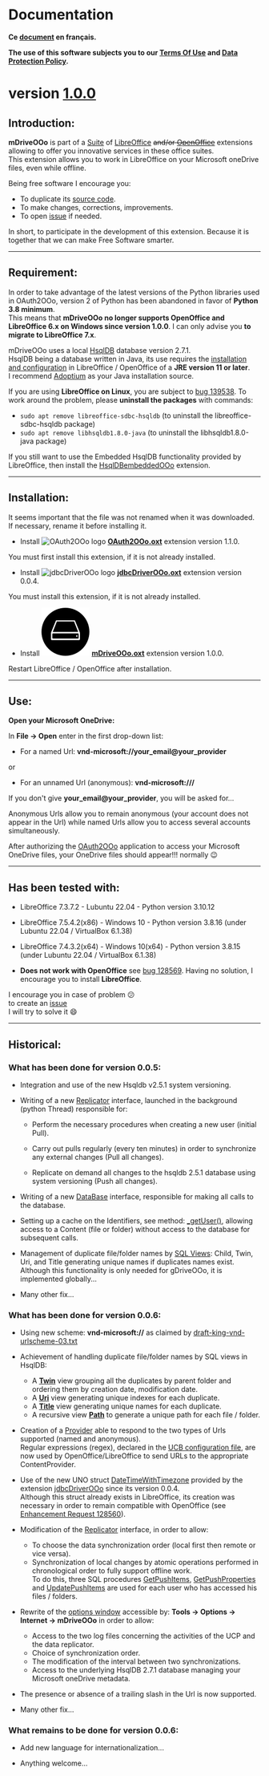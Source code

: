 <!--
╔════════════════════════════════════════════════════════════════════════════════════╗
║                                                                                    ║
║   Copyright (c) 2020 https://prrvchr.github.io                                     ║
║                                                                                    ║
║   Permission is hereby granted, free of charge, to any person obtaining            ║
║   a copy of this software and associated documentation files (the "Software"),     ║
║   to deal in the Software without restriction, including without limitation        ║
║   the rights to use, copy, modify, merge, publish, distribute, sublicense,         ║
║   and/or sell copies of the Software, and to permit persons to whom the Software   ║
║   is furnished to do so, subject to the following conditions:                      ║
║                                                                                    ║
║   The above copyright notice and this permission notice shall be included in       ║
║   all copies or substantial portions of the Software.                              ║
║                                                                                    ║
║   THE SOFTWARE IS PROVIDED "AS IS", WITHOUT WARRANTY OF ANY KIND,                  ║
║   EXPRESS OR IMPLIED, INCLUDING BUT NOT LIMITED TO THE WARRANTIES                  ║
║   OF MERCHANTABILITY, FITNESS FOR A PARTICULAR PURPOSE AND NONINFRINGEMENT.        ║
║   IN NO EVENT SHALL THE AUTHORS OR COPYRIGHT HOLDERS BE LIABLE FOR ANY             ║
║   CLAIM, DAMAGES OR OTHER LIABILITY, WHETHER IN AN ACTION OF CONTRACT,             ║
║   TORT OR OTHERWISE, ARISING FROM, OUT OF OR IN CONNECTION WITH THE SOFTWARE       ║
║   OR THE USE OR OTHER DEALINGS IN THE SOFTWARE.                                    ║
║                                                                                    ║
╚════════════════════════════════════════════════════════════════════════════════════╝
-->
# Documentation

**Ce [document][2] en français.**

**The use of this software subjects you to our [Terms Of Use][3] and [Data Protection Policy][4].**

# version [1.0.0][5]

## Introduction:

**mDriveOOo** is part of a [Suite][6] of [LibreOffice][7] ~~and/or [OpenOffice][8]~~ extensions allowing to offer you innovative services in these office suites.  
This extension allows you to work in LibreOffice on your Microsoft oneDrive files, even while offline.

Being free software I encourage you:
- To duplicate its [source code][9].
- To make changes, corrections, improvements.
- To open [issue][10] if needed.

In short, to participate in the development of this extension.
Because it is together that we can make Free Software smarter.

___
## Requirement:

In order to take advantage of the latest versions of the Python libraries used in OAuth2OOo, version 2 of Python has been abandoned in favor of **Python 3.8 minimum**.  
This means that **mDriveOOo no longer supports OpenOffice and LibreOffice 6.x on Windows since version 1.0.0**.
I can only advise you **to migrate to LibreOffice 7.x**.

mDriveOOo uses a local [HsqlDB][12] database version 2.7.1.  
HsqlDB being a database written in Java, its use requires the [installation and configuration][13] in LibreOffice / OpenOffice of a **JRE version 11 or later**.  
I recommend [Adoptium][14] as your Java installation source.

If you are using **LibreOffice on Linux**, you are subject to [bug 139538][15]. To work around the problem, please **uninstall the packages** with commands:
- `sudo apt remove libreoffice-sdbc-hsqldb` (to uninstall the libreoffice-sdbc-hsqldb package)
- `sudo apt remove libhsqldb1.8.0-java` (to uninstall the libhsqldb1.8.0-java package)

If you still want to use the Embedded HsqlDB functionality provided by LibreOffice, then install the [HsqlDBembeddedOOo][16] extension.  

___
## Installation:

It seems important that the file was not renamed when it was downloaded.
If necessary, rename it before installing it.

- Install ![OAuth2OOo logo][17] **[OAuth2OOo.oxt][18]** extension version 1.1.0.

You must first install this extension, if it is not already installed.

- Install ![jdbcDriverOOo logo][19] **[jdbcDriverOOo.oxt][20]** extension version 0.0.4.

You must install this extension, if it is not already installed.

- Install ![mDriveOOo logo][1] **[mDriveOOo.oxt][21]** extension version 1.0.0.

Restart LibreOffice / OpenOffice after installation.

___
## Use:

**Open your Microsoft OneDrive:**

In **File -> Open** enter in the first drop-down list:

- For a named Url: **vnd-microsoft://your_email@your_provider**  

or

- For an unnamed Url (anonymous): **vnd-microsoft:///**

If you don't give **your_email@your_provider**, you will be asked for...

Anonymous Urls allow you to remain anonymous (your account does not appear in the Url) while named Urls allow you to access several accounts simultaneously.

After authorizing the [OAuth2OOo][23] application to access your Microsoft OneDrive files, your OneDrive files should appear!!! normally  :wink:

___
## Has been tested with:

* LibreOffice 7.3.7.2 - Lubuntu 22.04 - Python version 3.10.12

* LibreOffice 7.5.4.2(x86) - Windows 10 - Python version 3.8.16 (under Lubuntu 22.04 / VirtualBox 6.1.38)

* LibreOffice 7.4.3.2(x64) - Windows 10(x64) - Python version 3.8.15 (under Lubuntu 22.04 / VirtualBox 6.1.38)

* **Does not work with OpenOffice** see [bug 128569][11]. Having no solution, I encourage you to install **LibreOffice**.

I encourage you in case of problem :confused:  
to create an [issue][10]  
I will try to solve it :smile:

___
## Historical:

### What has been done for version 0.0.5:

- Integration and use of the new Hsqldb v2.5.1 system versioning.

- Writing of a new [Replicator][24] interface, launched in the background (python Thread) responsible for:

    - Perform the necessary procedures when creating a new user (initial Pull).

    - Carry out pulls regularly (every ten minutes) in order to synchronize any external changes (Pull all changes).

    - Replicate on demand all changes to the hsqldb 2.5.1 database using system versioning (Push all changes).

- Writing of a new [DataBase][25] interface, responsible for making all calls to the database.

- Setting up a cache on the Identifiers, see method: [_getUser()][26], allowing access to a Content (file or folder) without access to the database for subsequent calls.

- Management of duplicate file/folder names by [SQL Views][27]: Child, Twin, Uri, and Title generating unique names if duplicates names exist.  
Although this functionality is only needed for gDriveOOo, it is implemented globally...

- Many other fix...

### What has been done for version 0.0.6:

- Using new scheme: **vnd-microsoft://** as claimed by [draft-king-vnd-urlscheme-03.txt][28]

- Achievement of handling duplicate file/folder names by SQL views in HsqlDB:
  - A [**Twin**][29] view grouping all the duplicates by parent folder and ordering them by creation date, modification date.
  - A [**Uri**][30] view generating unique indexes for each duplicate.
  - A [**Title**][31] view generating unique names for each duplicate.
  - A recursive view [**Path**][32] to generate a unique path for each file / folder.

- Creation of a [Provider][33] able to respond to the two types of Urls supported (named and anonymous).  
  Regular expressions (regex), declared in the [UCB configuration file][34], are now used by OpenOffice/LibreOffice to send URLs to the appropriate ContentProvider.

- Use of the new UNO struct [DateTimeWithTimezone][35] provided by the extension [jdbcDriverOOo][36] since its version 0.0.4.  
  Although this struct already exists in LibreOffice, its creation was necessary in order to remain compatible with OpenOffice (see [Enhancement Request 128560][37]).

- Modification of the [Replicator][24] interface, in order to allow:
  - To choose the data synchronization order (local first then remote or vice versa).
  - Synchronization of local changes by atomic operations performed in chronological order to fully support offline work.  
  To do this, three SQL procedures [GetPushItems][38], [GetPushProperties][39] and [UpdatePushItems][40] are used for each user who has accessed his files / folders.

- Rewrite of the [options window][41] accessible by: **Tools -> Options -> Internet -> mDriveOOo** in order to allow:
  - Access to the two log files concerning the activities of the UCP and the data replicator.
  - Choice of synchronization order.
  - The modification of the interval between two synchronizations.
  - Access to the underlying HsqlDB 2.7.1 database managing your Microsoft oneDrive metadata.

- The presence or absence of a trailing slash in the Url is now supported.

- Many other fix...

### What remains to be done for version 0.0.6:

- Add new language for internationalization...

- Anything welcome...

[1]: <img/mDriveOOo.svg>
[2]: <https://prrvchr.github.io/mDriveOOo/README_fr>
[3]: <https://prrvchr.github.io/mDriveOOo/source/mDriveOOo/registration/TermsOfUse_en>
[4]: <https://prrvchr.github.io/mDriveOOo/source/mDriveOOo/registration/PrivacyPolicy_en>
[5]: <https://prrvchr.github.io/mDriveOOo#historical>
[6]: <https://prrvchr.github.io/>
[7]: <https://www.libreoffice.org/download/download/>
[8]: <https://www.openoffice.org/download/index.html>
[9]: <https://github.com/prrvchr/mDriveOOo>
[10]: <https://github.com/prrvchr/mDriveOOo/issues/new>
[11]: <https://bz.apache.org/ooo/show_bug.cgi?id=128569>
[12]: <http://hsqldb.org/>
[13]: <https://wiki.documentfoundation.org/Documentation/HowTo/Install_the_correct_JRE_-_LibreOffice_on_Windows_10>
[14]: <https://adoptium.net/releases.html?variant=openjdk11>
[15]: <https://bugs.documentfoundation.org/show_bug.cgi?id=139538>
[16]: <https://prrvchr.github.io/HsqlDBembeddedOOo/>
[17]: <https://prrvchr.github.io/OAuth2OOo/img/OAuth2OOo.svg>
[18]: <https://github.com/prrvchr/OAuth2OOo/raw/master/OAuth2OOo.oxt>
[19]: <https://prrvchr.github.io/jdbcDriverOOo/img/jdbcDriverOOo.svg>
[20]: <https://github.com/prrvchr/jdbcDriverOOo/raw/master/source/jdbcDriverOOo/dist/jdbcDriverOOo.oxt>
[21]: <https://github.com/prrvchr/mDriveOOo/raw/master/source/mDriveOOo/dist/mDriveOOo.oxt>
[23]: <https://prrvchr.github.io/OAuth2OOo>
[24]: <https://github.com/prrvchr/mDriveOOo/blob/master/uno/lib/uno/ucb/replicator.py>
[25]: <https://github.com/prrvchr/mDriveOOo/blob/master/uno/lib/uno/ucb/database.py>
[26]: <https://github.com/prrvchr/mDriveOOo/blob/master/uno/lib/uno/ucb/datasource.py#L127>
[27]: <https://github.com/prrvchr/mDriveOOo/blob/master/uno/lib/uno/ucb/dbqueries.py#L154>
[28]: <https://datatracker.ietf.org/doc/html/draft-king-vnd-urlscheme-03>
[29]: <https://github.com/prrvchr/mDriveOOo/blob/master/uno/lib/uno/ucb/dbqueries.py#L163>
[30]: <https://github.com/prrvchr/mDriveOOo/blob/master/uno/lib/uno/ucb/dbqueries.py#L173>
[31]: <https://github.com/prrvchr/mDriveOOo/blob/master/uno/lib/uno/ucb/dbqueries.py#L193>
[32]: <https://github.com/prrvchr/mDriveOOo/blob/master/uno/lib/uno/ucb/dbqueries.py#L213>
[33]: <https://github.com/prrvchr/mDriveOOo/blob/master/uno/lib/uno/ucb/ucp/provider.py>
[34]: <https://github.com/prrvchr/mDriveOOo/blob/master/source/mDriveOOo/mDriveOOo.xcu#L42>
[35]: <https://github.com/prrvchr/mDriveOOo/blob/master/uno/rdb/idl/io/github/prrvchr/css/util/DateTimeWithTimezone.idl>
[36]: <https://prrvchr.github.io/jdbcDriverOOo>
[37]: <https://bz.apache.org/ooo/show_bug.cgi?id=128560>
[38]: <https://github.com/prrvchr/mDriveOOo/blob/master/uno/lib/uno/ucb/dbqueries.py#L512>
[39]: <https://github.com/prrvchr/mDriveOOo/blob/master/uno/lib/uno/ucb/dbqueries.py#L557>
[40]: <https://github.com/prrvchr/mDriveOOo/blob/master/uno/lib/uno/ucb/dbqueries.py#L494>
[41]: <https://github.com/prrvchr/mDriveOOo/tree/master/uno/lib/uno/options/ucb>
